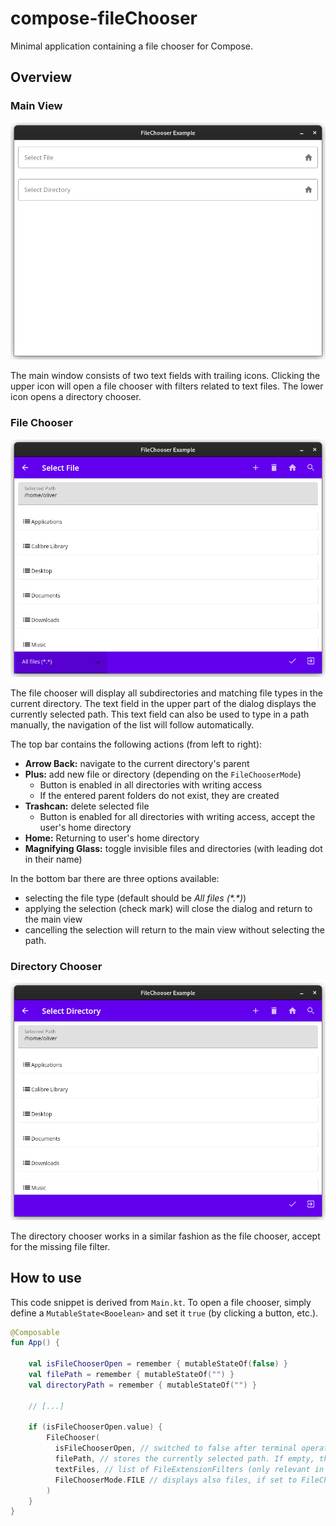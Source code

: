 # compose-fileChooser

Minimal application containing a file chooser for Compose.

## Overview

### Main View

![mainView.png](screenshots/mainView.png)

The main window consists of two text fields with trailing icons.
Clicking the upper icon will open a file chooser with filters related
to text files. The lower icon opens a directory chooser.

### File Chooser

![fileChooser.png](screenshots/fileChooser.png)

The file chooser will display all subdirectories and matching file types 
in the current directory. The text field in the upper part of the dialog 
displays the currently selected path. This text field can also be used to 
type in a path manually, the navigation of the list will follow automatically.

The top bar contains the following actions (from left to right):

* **Arrow Back:** navigate to the current directory's parent
* **Plus:** add new file or directory (depending on the `FileChooserMode`)
  * Button is enabled in all directories with writing access
  * If the entered parent folders do not exist, they are created
* **Trashcan:** delete selected file
  * Button is enabled for all directories with writing access, accept the user's home directory 
* **Home:** Returning to user's home directory
* **Magnifying Glass:** toggle invisible files and directories (with leading dot in their name)

In the bottom bar there are three options available:

* selecting the file type (default should be _All files (\*.\*)_)
* applying the selection (check mark) will close the dialog and return to the main view
* cancelling the selection will return to the main view without selecting the path.

### Directory Chooser

![directoryChooser.png](screenshots/directoryChooser.png)

The directory chooser works in a similar fashion as the file chooser, accept for the 
missing file filter.

## How to use

This code snippet is derived from `Main.kt`. To open a file chooser, simply define a 
`MutableState<Booelean>` and set it `true` (by clicking a button, etc.). 

```kotlin
@Composable
fun App() { 

    val isFileChooserOpen = remember { mutableStateOf(false) }
    val filePath = remember { mutableStateOf("") }
    val directoryPath = remember { mutableStateOf("") }

    // [...]
  
    if (isFileChooserOpen.value) {
        FileChooser(
          isFileChooserOpen, // switched to false after terminal operations to close the dialog
          filePath, // stores the currently selected path. If empty, the user's home directory is used
          textFiles, // list of FileExtensionFilters (only relevant in FileChooserMode.FILE
          FileChooserMode.FILE // displays also files, if set to FileChooserMode.DIRECTORY, only directories are shown in the results
        )
    }
}
```

